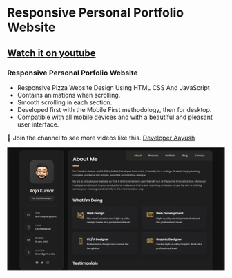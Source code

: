 # Responsive Personal Portfolio Website
## [Watch it on youtube]("Link")
### Responsive Personal Porfolio Website

- Responsive Pizza Website Design Using HTML CSS And JavaScript
- Contains animations when scrolling.
- Smooth scrolling in each section.
- Developed first with the Mobile First methodology, then for desktop.
- Compatible with all mobile devices and with a beautiful and pleasant user interface.

💙 Join the channel to see more videos like this. [Developer Aayush](https://www.youtube.com/@DeveloperAayush)

![preview img](/preview.png)
